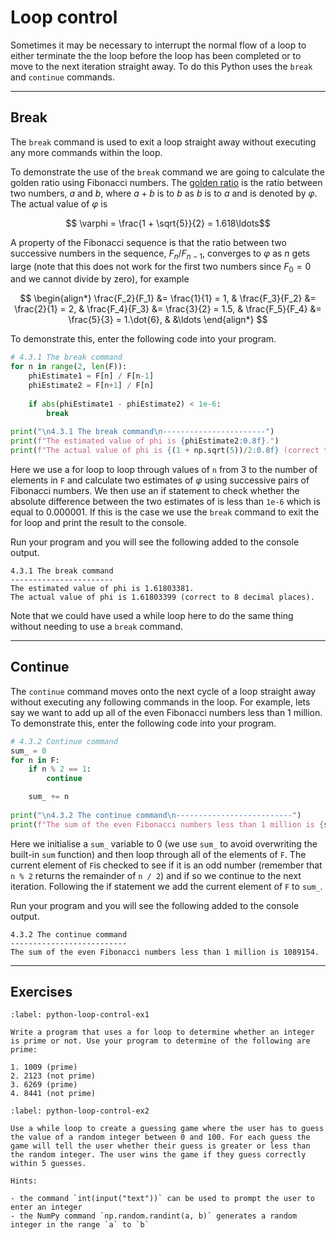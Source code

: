 # Loop control

Sometimes it may be necessary to interrupt the normal flow of a loop to either terminate the the loop before the loop has been completed or to move to the next iteration straight away. To do this Python uses the `break` and `continue` commands.

---

## Break

The `break` command is used to exit a loop straight away without executing any more commands within the loop.

To demonstrate the use of the `break` command we are going to calculate the golden ratio using Fibonacci numbers. The <a href="https://en.wikipedia.org/wiki/Golden_ratio" target="_blank">golden ratio</a> is the ratio between two numbers, $a$ and $b$, where $a+b$ is to $b$ as $b$ is to $a$ and is denoted by $\varphi$. The actual value of $\varphi$ is

$$ \varphi = \frac{1 + \sqrt{5}}{2} = 1.618\ldots$$

A property of the Fibonacci sequence is that the ratio between two successive numbers in the sequence, $F_{n} / F_{n-1}$, converges to $\varphi$ as $n$ gets large (note that this does not work for the first two numbers since $F_0 = 0$ and we cannot divide by zero), for example

$$ \begin{align*}
    \frac{F_2}{F_1} &= \frac{1}{1} = 1, &
    \frac{F_3}{F_2} &= \frac{2}{1} = 2, &
    \frac{F_4}{F_3} &= \frac{3}{2} = 1.5, &
    \frac{F_5}{F_4} &= \frac{5}{3} = 1.\dot{6}, &
    &\ldots
\end{align*} $$

To demonstrate this, enter the following code into your program.

```python
# 4.3.1 The break command
for n in range(2, len(F)):
    phiEstimate1 = F[n] / F[n-1]
    phiEstimate2 = F[n+1] / F[n]
    
    if abs(phiEstimate1 - phiEstimate2) < 1e-6:
        break
  
print("\n4.3.1 The break command\n-----------------------")  
print(f"The estimated value of phi is {phiEstimate2:0.8f}.")   
print(f"The actual value of phi is {(1 + np.sqrt(5))/2:0.8f} (correct to 8 decimal places).")
```

Here we use a for loop to loop through values of `n` from 3 to the number of elements in `F` and calculate two estimates of $\varphi$ using successive pairs of Fibonacci numbers. We then use an if statement to check whether the absolute difference between the two estimates of is less than `1e-6` which is equal to 0.000001. If this is the case we use the `break` command to exit the for loop and print the result to the console.

Run your program and you will see the following added to the console output.

```text
4.3.1 The break command
-----------------------
The estimated value of phi is 1.61803381.
The actual value of phi is 1.61803399 (correct to 8 decimal places).
```

Note that we could have used a while loop here to do the same thing without needing to use a `break` command.

---

## Continue

The `continue` command moves onto the next cycle of a loop straight away without executing any following commands in the loop. For example, lets say we want to add up all of the even Fibonacci numbers less than 1 million. To demonstrate this, enter the following code into your program.

```python
# 4.3.2 Continue command
sum_ = 0
for n in F:
    if n % 2 == 1:
        continue

    sum_ += n
        
print("\n4.3.2 The continue command\n--------------------------")
print(f"The sum of the even Fibonacci numbers less than 1 million is {sum_}.")
```

Here we initialise a `sum_` variable to 0 (we use `sum_` to avoid overwriting the built-in `sum` function) and then loop through all of the elements of `F`. The current element of `F`is checked to see if it is an odd number (remember that `n % 2` returns the remainder of `n / 2`) and if so we continue to the next iteration. Following the if statement we add the current element of `F` to `sum_`.

Run your program and you will see the following added to the console output.

```text
4.3.2 The continue command
--------------------------
The sum of the even Fibonacci numbers less than 1 million is 1089154.
```

---

## Exercises

```{exercise}
:label: python-loop-control-ex1

Write a program that uses a for loop to determine whether an integer is prime or not. Use your program to determine of the following are prime:

1. 1009 (prime)
2. 2123 (not prime)
3. 6269 (prime)
4. 8441 (not prime)
```

```{exercise}
:label: python-loop-control-ex2

Use a while loop to create a guessing game where the user has to guess the value of a random integer between 0 and 100. For each guess the game will tell the user whether their guess is greater or less than the random integer. The user wins the game if they guess correctly within 5 guesses. 

Hints:

- the command `int(input("text"))` can be used to prompt the user to enter an integer
- the NumPy command `np.random.randint(a, b)` generates a random integer in the range `a` to `b`
```
